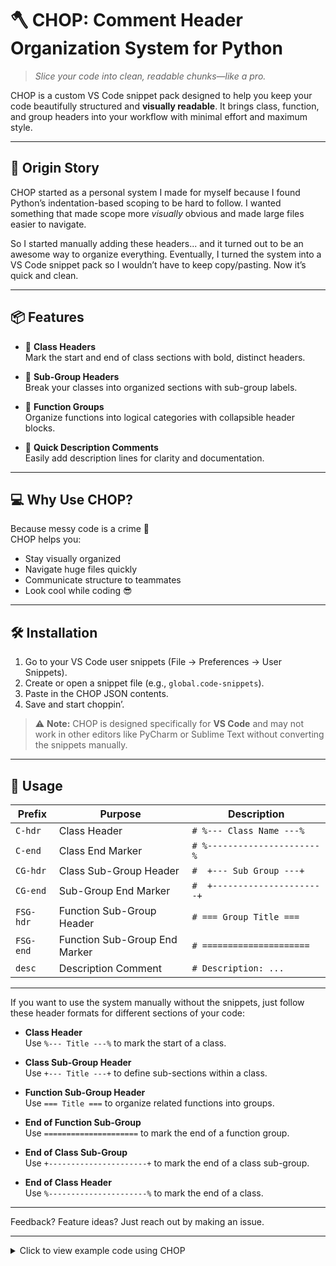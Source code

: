 # 🪓 CHOP: Comment Header Organization System for Python

> *Slice your code into clean, readable chunks—like a pro.*

CHOP is a custom VS Code snippet pack designed to help you keep your code beautifully structured and **visually readable**. It brings class, function, and group headers into your workflow with minimal effort and maximum style.

---

## 🌱 Origin Story

CHOP started as a personal system I made for myself because I found Python’s indentation-based scoping to be hard to follow. I wanted something that made scope more *visually* obvious and made large files easier to navigate.

So I started manually adding these headers... and it turned out to be an awesome way to organize everything. Eventually, I turned the system into a VS Code snippet pack so I wouldn’t have to keep copy/pasting. Now it’s quick and clean.

---

## 📦 Features

- 🧱 **Class Headers**  
  Mark the start and end of class sections with bold, distinct headers.

- 🔹 **Sub-Group Headers**  
  Break your classes into organized sections with sub-group labels.

- 🔧 **Function Groups**  
  Organize functions into logical categories with collapsible header blocks.

- 📜 **Quick Description Comments**  
  Easily add description lines for clarity and documentation.

---

## 💻 Why Use CHOP?

Because messy code is a crime 😤  
CHOP helps you:
- Stay visually organized
- Navigate huge files quickly
- Communicate structure to teammates
- Look cool while coding 😎

---

## 🛠️ Installation

1. Go to your VS Code user snippets (File → Preferences → User Snippets).
2. Create or open a snippet file (e.g., `global.code-snippets`).
3. Paste in the CHOP JSON contents.
4. Save and start choppin’.

> ⚠️ **Note:** CHOP is designed specifically for **VS Code** and may not work in other editors like PyCharm or Sublime Text without converting the snippets manually.

---

## 🚀 Usage

| Prefix     | Purpose                         | Description                        |
|------------|----------------------------------|------------------------------------|
| `C-hdr`    | Class Header                    | `# %--- Class Name ---%`           |
| `C-end`    | Class End Marker                | `# %----------------------%`       |
| `CG-hdr`   | Class Sub-Group Header          | `#  +--- Sub Group ---+`           |
| `CG-end`   | Sub-Group End Marker            | `#  +----------------------+`      |
| `FSG-hdr`  | Function Sub-Group Header       | `# === Group Title ===`            |
| `FSG-end`  | Function Sub-Group End Marker   | `# =====================`          |
| `desc`     | Description Comment             | `# Description: ...`               |

---

If you want to use the system manually without the snippets, just follow these header formats for different sections of your code:

- **Class Header**  
  Use `%--- Title ---%` to mark the start of a class.

- **Class Sub-Group Header**  
  Use `+--- Title ---+` to define sub-sections within a class.

- **Function Sub-Group Header**  
  Use `=== Title ===` to organize related functions into groups.

- **End of Function Sub-Group**  
  Use `=====================` to mark the end of a function group.

- **End of Class Sub-Group**  
  Use `+----------------------+` to mark the end of a class sub-group.

- **End of Class Header**  
  Use `%----------------------%` to mark the end of a class.


---

Feedback? Feature ideas? Just reach out by making an issue.

---
<details>
  <summary>Click to view example code using CHOP </summary>

```python
# %--- Animal Class ---%

class Animal:

#  +--- Animal Initialization  ---+

    def __init__(self, name, age):
        self.name = name
        self.age = age

#  +----------------------+



#  +--- Animal Meathods ---+


    def speak(self):
        pass

    def eat(self):
        pass

#  +----------------------+


# %----------------------%



# %--- Dog Class ---%

class Dog(Animal):

#  +--- Dog Initialization ---+

    def __init__(self, name, age, breed):
        super().__init__(name, age)
        self.breed = breed

 
    def speak(self):
        return f"{self.name} says woof!"

    def fetch(self):
        return f"{self.name} is fetching a ball."

#  +----------------------+

#  +--- Dog Methods ---+

def main():

    my_dog = Dog("Buddy", 3, "Golden Retriever")
    

    print(my_dog.speak())   
    print(my_dog.fetch())   

#  +----------------------+

# %----------------------%


if __name__ == "__main__":
    main()
    
```
